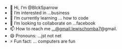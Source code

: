 - 👋 Hi, I’m @BlckSparrow
- 👀 I’m interested in ...business 
- 🌱 I’m currently learning ... how to code
- 💞️ I’m looking to collaborate on ...facebook
- 📫 How to reach me ...@gmail.lewischomba7@gmail.
- 😄 Pronouns: ...jst not net
- ⚡ Fun fact: ... computers are fun

<!---
BlckSparrow/BlckSparrow is a ✨ special ✨ repository because its `README.md` (this file) appears on your GitHub profile.
You can click the Preview link to take a look at your changes.
--->
